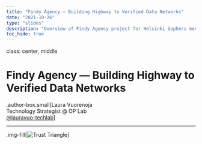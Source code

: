 ```yaml
---
title: "Findy Agency — Building Highway to Verified Data Networks"
date: "2021-10-26"
type: "slides"
description: "Overview of Findy Agency project for Helsinki Gophers meetup on 3.11.2021"
toc_hide: true
---
```


class: center, middle

# Findy Agency — Building Highway to Verified Data Networks

.author-box.small[Laura Vuorenoja<br> Technology Strategist @ OP Lab <br> [@lauravuo-techlab](https://github.com/lauravuo-techlab)]

---

.img-fill[![Trust Triangle](/docs/slides/building-findy-agency/trust-triangle.png)]
